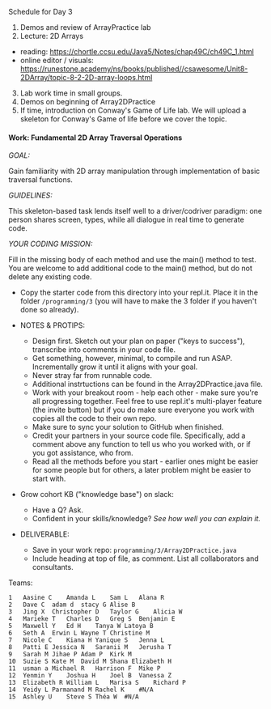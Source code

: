 Schedule for Day 3
1. Demos and review of ArrayPractice lab
2. Lecture: 2D Arrays
  - reading: https://chortle.ccsu.edu/Java5/Notes/chap49C/ch49C_1.html
  - online editor / visuals: https://runestone.academy/ns/books/published//csawesome/Unit8-2DArray/topic-8-2-2D-array-loops.html
3. Lab work time in small groups.
4. Demos on beginning of Array2DPractice
5. If time, introduction on Conway's Game of Life lab.  We will upload a skeleton for Conway's Game of life before we cover the topic. 


#### Work: Fundamental 2D Array Traversal Operations

_GOAL:_

Gain familiarity with 2D array manipulation through implementation of basic traversal functions.

_GUIDELINES:_

This skeleton-based task lends itself well to a driver/codriver paradigm: one person shares screen, types, while all dialogue in real time to generate code.

_YOUR CODING MISSION:_

Fill in the missing body of each method and use the main() method to test. You are welcome to add additional code to the main() method, but do not delete any existing code.
- Copy the starter code from this directory into your repl.it. Place it in the folder `/programming/3` (you will have to make the 3 folder if you haven't done so already).

- NOTES & PROTIPS:
  - Design first. Sketch out your plan on paper ("keys to success"), transcribe into comments in your code file.
  - Get something, however, minimal, to compile and run ASAP. Incrementally grow it until it aligns with your goal.
  - Never stray far from runnable code. 
  - Additional instrtuctions can be found in the Array2DPractice.java file.
  - Work with your breakout room - help each other - make sure you're all progressing together. Feel free to use repl.it's multi-player feature (the invite button) but if you do make sure everyone you work with copies all the code to their own repo.
  - Make sure to sync your solution to GitHub when finished.
  - Credit your partners in your source code file. Specifically, add a comment above any function to tell us who you worked with, or if you got assistance, who from.
  - Read all the methods before you start - earlier ones might be easier for some people but for others, a later problem might be easier to start with.
- Grow cohort KB ("knowledge base") on slack:
  - Have a Q? Ask.
  - Confident in your skills/knowledge? _See how well you can explain it._
- DELIVERABLE:
  - Save in your work repo: `programming/3/Array2DPractice.java`
  - Include heading at top of file, as comment. List all collaborators and consultants.


Teams:
```
1	Aasine C	Amanda L	Sam L	Alana R
2	Dave C	adam d	stacy G	Alise B
3	Jing X	Christopher D	Taylor G	Alicia W
4	Marieke T	Charles D	Greg S	Benjamin E
5	Maxwell Y	Ed H	Tanya W	Latoya B
6	Seth A	Erwin L	Wayne T	Christine M
7	Nicole C	Kiana H	Yanique S	Jenna L
8	Patti E	Jessica N	Saranii M	Jerusha T
9	Sarah M	Jihae P	Adam P	Kirk M
10	Suzie S	Kate M	David M	Shana Elizabeth H
11	usman a	Michael R	Harrison F	Mike P
12	Yenmin Y	Joshua H	Joel B	Vanessa Z
13	Elizabeth R	William L	Marisa S	Richard P
14	Yeidy L	Parmanand M	Rachel K	#N/A
15	Ashley U	Steve S	Théa W	#N/A
```
